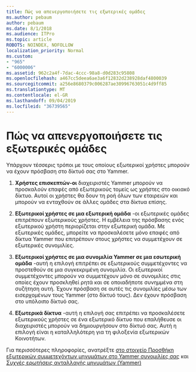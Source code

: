 ```yaml
---
title: Πώς να απενεργοποιήσετε τις εξωτερικές ομάδες
ms.author: pebaum
author: pebaum
ms.date: 8/1/2018
ms.audience: ITPro
ms.topic: article
ROBOTS: NOINDEX, NOFOLLOW
localization_priority: Normal
ms.custom:
- "965"
- "6000006"
ms.assetid: 962c2a4f-7dac-4ccc-98a8-d0d283c95808
ms.openlocfilehash: a467cc5deea6ae3a6f12832d238928daf4800039
ms.sourcegitcommit: a256e8680379c006287ae30996763051c4d9ff85
ms.translationtype: MT
ms.contentlocale: el-GR
ms.lasthandoff: 09/04/2019
ms.locfileid: "36739565"
---
```

# <a name="how-to-disable-external-groups"></a>Πώς να απενεργοποιήσετε τις εξωτερικές ομάδες

Υπάρχουν τέσσερις τρόποι με τους οποίους εξωτερικοί χρήστες μπορούν να έχουν πρόσβαση στο δίκτυό σας στο Yammer.
  
1. **Χρήστες επισκεπτών-οι** διαχειριστές Yammer μπορούν να προσκαλούν επαφές από εξωτερικούς τομείς ως χρήστες στο οικιακό δίκτυο. Αυτοί οι χρήστες θα δουν τη ροή όλων των εταιρειών και μπορούν να ενταχθούν σε άλλες ομάδες στα δίκτυα επίσης.

2. **Εξωτερικοί χρήστες σε μια εξωτερική ομάδα** -οι εξωτερικές ομάδες επιτρέπουν εξωτερικούς χρήστες. Η εμβέλεια της πρόσβασης ενός εξωτερικού χρήστη περιορίζεται στην εξωτερική ομάδα. Με εξωτερικές ομάδες, μπορείτε να προσκαλέσετε μόνο επαφές από δίκτυα Yammer που επιτρέπουν στους χρήστες να συμμετέχουν σε εξωτερικές συνομιλίες.

3. **Εξωτερικοί χρήστες σε μια συνομιλία Yammer σε μια εσωτερική ομάδα** -αυτή η επιλογή επιτρέπει σε εξωτερικούς συμμετέχοντες να προστεθούν σε μια συγκεκριμένη συνομιλία. Οι εξωτερικοί συμμετέχοντες μπορούν να συμμετέχουν μόνο σε συνομιλίες στις οποίες έχουν προσκληθεί ρητά και σε οποιαδήποτε συνημμένα στη συζήτηση αυτή. Έχουν πρόσβαση σε αυτές τις συνομιλίες μέσω των εισερχομένων τους Yammer (στο δίκτυό τους). Δεν έχουν πρόσβαση στο υπόλοιπο δίκτυό σας.

4. **Εξωτερικά δίκτυα** -αυτή η επιλογή σας επιτρέπει να προσκαλέσετε εξωτερικούς χρήστες σε ένα εξωτερικό δίκτυο που επαλήθευσε οι διαχειριστές μπορούν να δημιουργήσουν στο δίκτυό σας. Αυτή η επιλογή είναι η καταλληλότερη για τη φιλοξενία εξωτερικών Κοινοτήτων.

Για περισσότερες πληροφορίες, ανατρέξτε [στο στοιχείο Προσθήκη εξωτερικών συμμετεχόντων μηνυμάτων στο Yammer συνομιλίες σας](https://docs.microsoft.com/yammer/work-with-external-users/add-external-participants) και [Συχνές ερωτήσεις ανταλλαγής μηνυμάτων (Yammer)](https://docs.microsoft.com/yammer/work-with-external-users/external-messaging-faq)
  